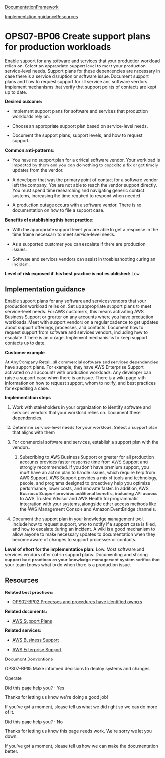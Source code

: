 [Documentation](/index.html)[Framework](welcome.html)

[Implementation guidance](#implementation-guidance)[Resources](#resources)

# OPS07-BP06 Create support plans for production workloads

Enable support for any software and services that your production workload relies on. Select an appropriate support level to meet your production service-level needs. Support plans for these dependencies are necessary in case there is a service disruption or software issue. Document support plans and how to request support for all service and software vendors. Implement mechanisms that verify that support points of contacts are kept up to date.

**Desired outcome:**

* Implement support plans for software and services that production workloads rely on.

* Choose an appropriate support plan based on service-level needs.

* Document the support plans, support levels, and how to request support.

**Common anti-patterns:**

* You have no support plan for a critical software vendor. Your workload is impacted by them and you can do nothing to expedite a fix or get timely updates from the vendor.

* A developer that was the primary point of contact for a software vendor left the company. You are not able to reach the vendor support directly. You must spend time researching and navigating generic contact systems, increasing the time required to respond when needed.

* A production outage occurs with a software vendor. There is no documentation on how to file a support case.

**Benefits of establishing this best practice:**

* With the appropriate support level, you are able to get a response in the time frame necessary to meet service-level needs.

* As a supported customer you can escalate if there are production issues.

* Software and services vendors can assist in troubleshooting during an incident.

**Level of risk exposed if this best practice is not established:** Low

## Implementation guidance

Enable support plans for any software and services vendors that your production workload relies on. Set up appropriate support plans to meet service-level needs. For AWS customers, this means activating AWS Business Support or greater on any accounts where you have production workloads. Meet with support vendors on a regular cadence to get updates about support offerings, processes, and contacts. Document how to request support from software and services vendors, including how to escalate if there is an outage. Implement mechanisms to keep support contacts up to date.

**Customer example**

At AnyCompany Retail, all commercial software and services dependencies have support plans. For example, they have AWS Enterprise Support activated on all accounts with production workloads. Any developer can raise a support case when there is an issue. There is a wiki page with information on how to request support, whom to notify, and best practices for expediting a case.

**Implementation steps**

1. Work with stakeholders in your organization to identify software and services vendors that your workload relies on. Document these dependencies.

2. Determine service-level needs for your workload. Select a support plan that aligns with them.

3. For commercial software and services, establish a support plan with the vendors.

   1. Subscribing to AWS Business Support or greater for all production accounts provides faster response time from AWS Support and strongly recommended. If you don’t have premium support, you must have an action plan to handle issues, which require help from AWS Support. AWS Support provides a mix of tools and technology, people, and programs designed to proactively help you optimize performance, lower costs, and innovate faster. In addition, AWS Business Support provides additional benefits, including API access to AWS Trusted Advisor and AWS Health for programmatic integration with your systems, alongside other access methods like the AWS Management Console and Amazon EventBridge channels.

4. Document the support plan in your knowledge management tool. Include how to request support, who to notify if a support case is filed, and how to escalate during an incident. A wiki is a good mechanism to allow anyone to make necessary updates to documentation when they become aware of changes to support processes or contacts.

**Level of effort for the implementation plan:** Low. Most software and services vendors offer opt-in support plans. Documenting and sharing support best practices on your knowledge management system verifies that your team knows what to do when there is a production issue.

## Resources

**Related best practices:**

* [OPS02-BP02 Processes and procedures have identified owners](./ops_ops_model_def_proc_owners.html)

**Related documents:**

* [AWS Support Plans](https://docs.aws.amazon.com/awssupport/latest/user/aws-support-plans.html)

**Related services:**

* [AWS Business Support](https://aws.amazon.com/premiumsupport/plans/business/)

* [AWS Enterprise Support](https://aws.amazon.com/premiumsupport/plans/enterprise/)


[Document Conventions](/general/latest/gr/docconventions.html)

OPS07-BP05 Make informed decisions to deploy systems and changes

Operate

Did this page help you? - Yes

Thanks for letting us know we're doing a good job!

If you've got a moment, please tell us what we did right so we can do more of it.

Did this page help you? - No

Thanks for letting us know this page needs work. We're sorry we let you down.

If you've got a moment, please tell us how we can make the documentation better.</awsdocs-view></awsui-app-layout>